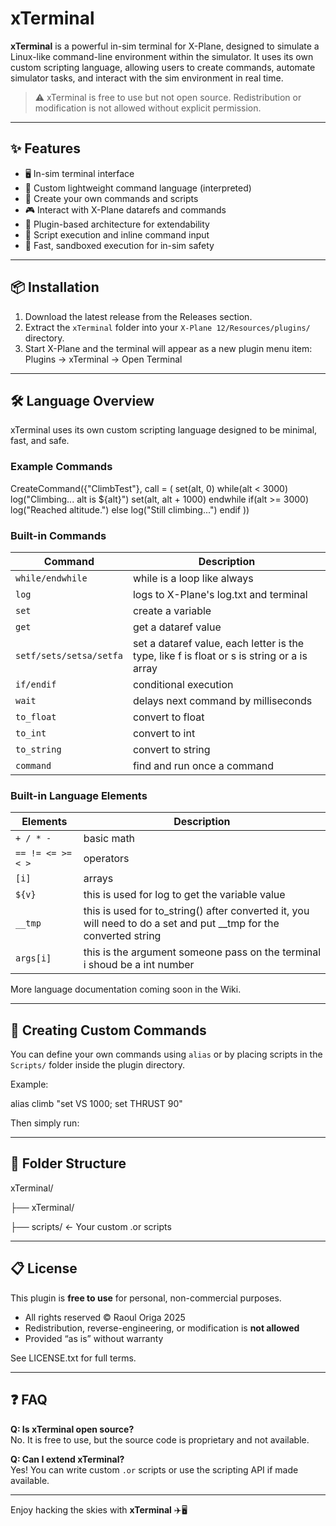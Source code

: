 # xTerminal

**xTerminal** is a powerful in-sim terminal for X-Plane, designed to simulate a Linux-like command-line environment within the simulator. It uses its own custom scripting language, allowing users to create commands, automate simulator tasks, and interact with the sim environment in real time.

> ⚠️ xTerminal is free to use but not open source. Redistribution or modification is not allowed without explicit permission.

---

## ✨ Features

- 🖥️ In-sim terminal interface  
- 🧠 Custom lightweight command language (interpreted)  
- 🔧 Create your own commands and scripts  
- 🎮 Interact with X-Plane datarefs and commands  
- 🧩 Plugin-based architecture for extendability  
- 📝 Script execution and inline command input    
- 🚀 Fast, sandboxed execution for in-sim safety  

---

## 📦 Installation

1. Download the latest release from the Releases section.
2. Extract the `xTerminal` folder into your `X-Plane 12/Resources/plugins/` directory.
3. Start X-Plane and the terminal will appear as a new plugin menu item:  
   Plugins → xTerminal → Open Terminal

---

## 🛠️ Language Overview

xTerminal uses its own custom scripting language designed to be minimal, fast, and safe.

### Example Commands

CreateCommand({"ClimbTest"}, call = (
    set(alt, 0)
    while(alt < 3000)
        log("Climbing... alt is ${alt}")
        set(alt, alt + 1000)
    endwhile
    if(alt >= 3000)
        log("Reached altitude.")
    else
        log("Still climbing...")
    endif
))


### Built-in Commands

| Command   | Description                              |
|-----------|------------------------------------------|
| `while/endwhile`   | while is a loop like always              |
| `log`     | logs to X-Plane's log.txt and terminal              |
| `set`     | create a variable     |
| `get`     | get a dataref value                      |
| `setf/sets/setsa/setfa`   | set a dataref value, each letter is the type, like f is float or s is string or a is array         |
| `if/endif`      | conditional execution                    |
| `wait`    | delays next command by milliseconds      |
| `to_float`    | convert to float      |
| `to_int`    | convert to int      |
| `to_string`    | convert to string      |
| `command`    | find and run once a command      |

### Built-in Language Elements

| Elements   | Description                              |
|-----------|------------------------------------------|
| `+ / * - `   | basic math              |
| `== != <= >= < >`     | operators              |
| `[i]`     | arrays     |
| `${v}`     | this is used for log to get the variable value                      |
| `__tmp`   | this is used for to_string() after converted it, you will need to do a set and put __tmp for the converted string         |
| `args[i]`      | this is the argument someone pass on the terminal i shoud be a int number                   |


More language documentation coming soon in the Wiki.

---

## 🧪 Creating Custom Commands

You can define your own commands using `alias` or by placing scripts in the `Scripts/` folder inside the plugin directory.

Example:

alias climb "set VS 1000; set THRUST 90"


Then simply run:


---

## 📁 Folder Structure

xTerminal/

├── xTerminal/

├── scripts/ ← Your custom .or scripts

---

## 📋 License

This plugin is **free to use** for personal, non-commercial purposes.

- All rights reserved © Raoul Origa 2025  
- Redistribution, reverse-engineering, or modification is **not allowed**  
- Provided “as is” without warranty  

See LICENSE.txt for full terms.

---

## ❓ FAQ

**Q: Is xTerminal open source?**  
No. It is free to use, but the source code is proprietary and not available.

**Q: Can I extend xTerminal?**  
Yes! You can write custom `.or` scripts or use the scripting API if made available.

---

Enjoy hacking the skies with **xTerminal** ✈️🖥️
